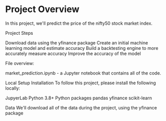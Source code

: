 # Project Overview

In this project, we'll predict the price of the nifty50 stock market index.

Project Steps

Download data using the yfinance package
Create an initial machine learning model and estimate accuracy
Build a backtesting engine to more accurately measure accuracy
Improve the accuracy of the model

File overview:

market_prediction.ipynb - a Jupyter notebook that contains all of the code.

Local Setup
Installation
To follow this project, please install the following locally:

JupyerLab
Python 3.8+
Python packages
pandas
yfinance
scikit-learn

Data
We'll download all of the data during the project, using the yfinance package
